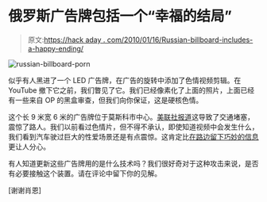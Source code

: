 # 俄罗斯广告牌包括一个“幸福的结局”

> 原文:[https://hack aday . com/2010/01/16/Russian-billboard-includes-a-happy-ending/](https://hackaday.com/2010/01/16/russian-billboard-includes-a-happy-ending/)

![](../Images/7a61f28cb5a30a659b29078fbf0211cd.png "russian-billboard-porn")

似乎有人黑进了一个 LED 广告牌，在广告的旋转中添加了色情视频剪辑。在 YouTube 撤下它之前，我们瞥见了它。我们已经像素化了上面的照片，上面已经有一些来自 OP 的黑盒审查，但我们向你保证，这是硬核色情。

这个长 9 米宽 6 米的广告牌位于莫斯科市中心。[美联社报道](http://hosted2.ap.org/PAGRE/66bc2f9a3d2c4fefb75ef3e307414255/Article_2010-01-15-EU-ODD-Russia-Porn-in-the-City/id-p81a051a8691d4f50b2c2f7b53bde3379#license-0a197ed3-f824-4469-8762-ab6f6349f57d)这导致了交通堵塞，震惊了路人。我们以前看过色情片，但不得不承认，即使知道视频中会发生什么，我们看到汽车驶过巨大的性爱场景还是有点震惊。这肯定比[在路边留下巧妙的信息](http://hackaday.com/2009/01/24/road-sign-hacking/)更让人分心。

有人知道更新这些广告牌用的是什么技术吗？我们很好奇对于这种攻击来说，是否有必要接触这个装置。请在评论中留下你的见解。

[谢谢肖恩]